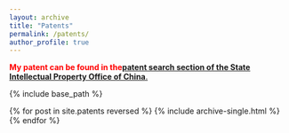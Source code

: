 ```yaml
---
layout: archive
title: "Patents"
permalink: /patents/
author_profile: true
---
```


<div class="wordwrap"><font color="#FF0000"><strong>My patent can be found in the</strong></font><a href="https://pss-system.cponline.cnipa.gov.cn/conventionalSearch" target="_blank"><strong>patent search section of the State Intellectual Property Office of China</strong>.</a></div>

{% include base_path %}

{% for post in site.patents reversed %}
  {% include archive-single.html %}
{% endfor %}
